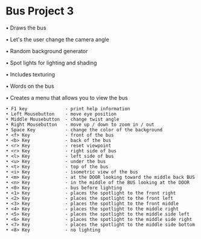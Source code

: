# Bus Project 3

• Draws the bus

• Let's the user change the camera angle

• Random background generator

• Spot lights for lighting and shading

• Includes texturing

• Words on the bus

• Creates a menu that allows you to view the bus

    • F1 key              - print help information
    • Left Mousebutton    - move eye position
    • Middle Mousebutton  - change twist angle
    • Right Mousebutton   - move up / down to zoom in / out
    • Space Key           - change the color of the background
    • <f> Key             - front of the bus
    • <b> Key             - back of the bus
    • <r> Key             - reset viewpoint
    • <r> Key             - right side of bus
    • <l> Key             - left side of bus
    • <u> Key             - under the bus
    • <t> Key             - top of the bus
    • <i> Key             - isometric view of the bus
    • <m> Key             - at the DOOR looking toward the middle back BUS
    • <n> Key             - in the middle of the BUS looking at the DOOR
    • <0> Key             - bus before lighting
    • <1> Key             - places the spotlight to the front right
    • <2> Key             - places the spotlight to the front left
    • <3> Key             - places the spotlight to the front middle
    • <4> Key             - places the spotlight to the middle right
    • <5> Key             - places the spotlight to the middle side left
    • <6> Key             - places the spotlight to the middle side right
    • <7> Key             - places the spotlight to the middle side bottom
    • <8> Key             - no lighting
